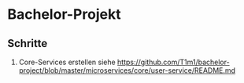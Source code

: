 # Bachelor-Projekt

## Schritte
1. Core-Services erstellen siehe https://github.com/T1m1/bachelor-project/blob/master/microservices/core/user-service/README.md
